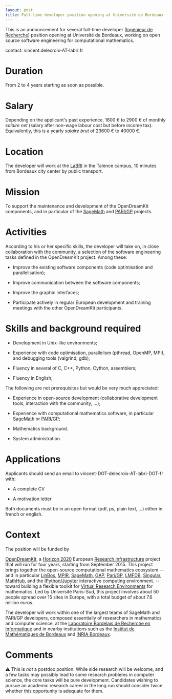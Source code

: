 ```yaml
---
layout: post
title: Full-time developer position opening at Université de Bordeaux for Fall 2015
---
```


This is an announcement for several full-time developer ([Ingénieur de
Recherche](http://fr.wikipedia.org/wiki/Ing%C3%A9nieur_de_recherche))
position opening at Université de Bordeaux, working on open source
software engineering for computational mathematics.

contact: vincent.delecroix-AT-labri.fr

# Duration

From 2 to 4 years starting as soon as possible.

# Salary

Depending on the applicant's past experience, 1600 € to 2900 €
of monthly *salaire net* (salary after non-wage labour cost but before
income tax). Equivalently, this is a yearly *salaire brut* of
23600 € to 40000 €.

# Location

The developer will work at the
[LaBRI](http://labri.fr) in the Talence campus, 10 minutes
from Bordeaux city center by public transport.

# Mission

To support the maintenance and development of the OpenDreamKit
components, and in particular of the [SageMath](http://sagemath.org) and
[PARI/GP](http://pari.math.u-bordeaux.fr/) projects.

# Activities

According to his or her specific skills, the developer will take on, in close
collaboration with the community, a selection of the software engineering tasks
defined in the OpenDreamKit project. Among these:

- Improve the existing software components (code optimisation and
  parallelisation);

- Improve communication between the software components;

- Improve the graphic interfaces;

- Participate actively in regular European development and training meetings
  with the other OpenDreamKit participants.

# Skills and background required

- Development in Unix-like environments;

- Experience with code optimisation, parallelism (pthread, OpenMP, MPI),
  and debugging tools (valgrind, gdb);

- Fluency in several of C, C++, Python, Cython, assemblers;

- Fluency in English;

The following are not prerequisites but would be very much appreciated:

- Experience in open-source development (collaborative
  development tools, interaction with the community, ...);

- Experience with computational mathematics software, in particular
  [SageMath](http://sagemath.org) or [PARI/GP](http://pari.math.u-bordeaux.fr/);

- Mathematics background.

- System administration.

# Applications

Applicants should send an email to vincent-DOT-delecroix-AT-labri-DOT-fr with:

- A complete CV

- A motivation letter

Both documents must be in an open format (pdf, ps, plain text, ...) either in
french or english.

# Context

The position will be funded by

[OpenDreamKit](http://opendreamkit.org), a
[Horizon 2020](https://ec.europa.eu/programmes/horizon2020/)
European [Research Infrastructure](https://ec.europa.eu/programmes/horizon2020/en/h2020-section/european-research-infrastructures-including-e-infrastructures)
project that will run for four years, starting from September
2015. This project brings together the open-source computational
mathematics ecosystem -- and in particular
[LinBox](http://linalg.org/),
[MPIR](http://mpir.org),
[SageMath](http://sagemath.org/),
[GAP](http://www.gap-system.org/),
[Pari/GP](http://pari.math.u-bordeaux.fr/),
[LMFDB](http://lmfdb.org/),
[Singular](http://www.singular.uni-kl.de/),
[MathHub](https://mathhub.info/),
and the
[IPython/Jupyter](http://jupyter.org/) interactive computing
environment.
-- toward building a
flexible toolkit for
[Virtual Research Environments](http://www.2020-horizon.com/e-Infrastructures-for-virtual-research-environments-%28VRE%29-i1490.html)
for mathematics. Led by Université Paris-Sud, this project involves
about 50 people spread over 15 sites in Europe, with a total budget of
about 7.6 million euros.

The developer will work within one of the largest teams of SageMath
and PARI/GP developers, composed essentially of researchers in
mathematics and computer science, at the [Laboratoire Bordelais de Recherche en
Informatique](http://www.labri.fr/) and in nearby institutions
such as the [Institut de Mathématiques de Bordeaux](http://www.math.u-bordeaux1.fr/imb/spip.php)
and [INRIA Bordeaux](https://www.inria.fr/centre/bordeaux).


# Comments

:warning: This is *not* a postdoc position. While side research will
be welcome, and a few tasks may possibly lead to some research
problems in computer science, the core tasks will be pure
development. Candidates wishing to pursue an academic research career
in the long run should consider twice whether this opportunity is
adequate for them.

